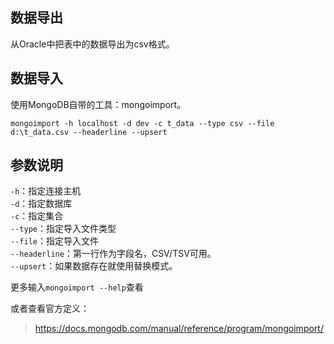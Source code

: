
## 数据导出

从Oracle中把表中的数据导出为csv格式。

## 数据导入

使用MongoDB自带的工具：mongoimport。


```
mongoimport -h localhost -d dev -c t_data --type csv --file d:\t_data.csv --headerline --upsert
```
## 参数说明

`-h`：指定连接主机\
`-d`：指定数据库\
`-c`：指定集合\
`--type`：指定导入文件类型\
`--file`：指定导入文件\
`--headerline`：第一行作为字段名，CSV/TSV可用。\
`--upsert`：如果数据存在就使用替换模式。

更多输入`mongoimport --help`查看

或者查看官方定义：
> https://docs.mongodb.com/manual/reference/program/mongoimport/